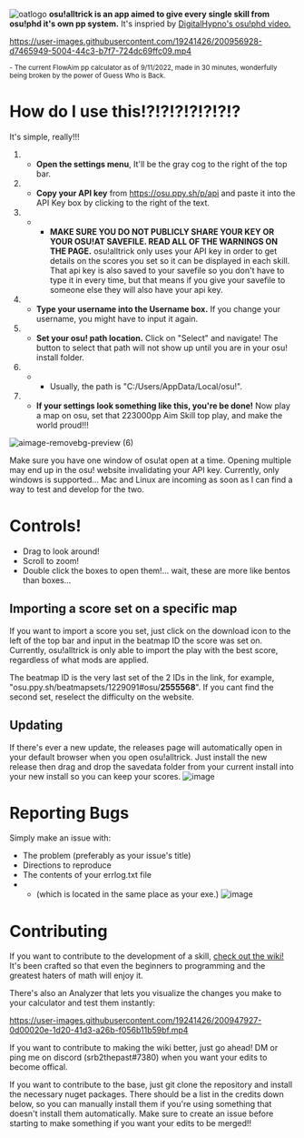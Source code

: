 
![oatlogo](https://user-images.githubusercontent.com/19241426/200944429-65748f64-e1e8-415d-b5a6-1291331385b3.png)
**osu!alltrick is an app aimed to give every single skill from osu!phd it's own pp system.** 
It's inspried by [DigitalHypno's osu!phd video.](https://www.youtube.com/watch?v=uc99yWeP1h4) 

https://user-images.githubusercontent.com/19241426/200956928-d7465949-5004-44c3-b7f7-724dc69ffc09.mp4

<sub> - The current FlowAim pp calculator as of 9/11/2022, made in 30 minutes, wonderfully being broken by the power of Guess Who is Back. </sub>

# How do I use this!?!?!?!?!?!?!?
It's simple, really!!!
1. - **Open the settings menu**, It'll be the gray cog to the right of the top bar.
2. - **Copy your API key** from https://osu.ppy.sh/p/api and paste it into the API Key box by clicking to the right of the text. 
2. - - **MAKE SURE YOU DO NOT PUBLICLY SHARE YOUR KEY OR YOUR OSU!AT SAVEFILE. READ ALL OF THE WARNINGS ON THE PAGE.** osu!alltrick only uses your API key in order to get details on the scores you set so it can be displayed in each skill. That api key is also saved to your savefile so you don't have to type it in every time, but that means if you give your savefile to someone else they will also have your api key.
3. - **Type your username into the Username box.** If you change your username, you might have to input it again.
4. - **Set your osu! path location.** Click on "Select" and navigate! The button to select that path will not show up until you are in your osu! install folder. 
4. - - Usually, the path is "C:/Users/AppData/Local/osu!".
5. - **If your settings look something like this, you're be done!** Now play a map on osu, set that 223000pp Aim Skill top play, and make the world proud!!!

![aimage-removebg-preview (6)](https://user-images.githubusercontent.com/19241426/200733022-36f6aba6-dc27-43a1-940c-75493831dea7.png)

Make sure you have one window of osu!at open at a time. Opening multiple may end up in the osu! website invalidating your API key.
Currently, only windows is supported... Mac and Linux are incoming as soon as I can find a way to test and develop for the two.
# Controls!
- Drag to look around!
- Scroll to zoom!
- Double click the boxes to open them!... wait, these are more like bentos than boxes...

## Importing a score set on a specific map
If you want to import a score you set, just click on the download icon to the left of the top bar and input in the beatmap ID the score was set on. Currently, osu!alltrick is only able to import the play with the best score, regardless of what mods are applied.

The beatmap ID is the very last set of the 2 IDs in the link, for example, "osu.ppy.sh/beatmapsets/1229091#osu/**2555568**". If you cant find the second set, reselect the difficulty on the website.

## Updating
If there's ever a new update, the releases page will automatically open in your default browser when you open osu!alltrick. Just install the new release then drag and drop the savedata folder from your current install into your new install so you can keep your scores.
![image](https://user-images.githubusercontent.com/19241426/200728966-db8ed2fc-f62a-4271-8046-3dcb47c0f8c4.png)

# Reporting Bugs
Simply make an issue with:
- The problem (preferably as your issue's title)
- Directions to reproduce 
- The contents of your errlog.txt file
- - (which is located in the same place as your exe.)
![image](https://user-images.githubusercontent.com/19241426/200729079-14b2911b-9cca-46af-bba4-86d9488c93dd.png)

# Contributing
If you want to contribute to the development of a skill, [check out the wiki!](https://github.com/srb2thepast/osu-alltrick/wiki) It's been crafted so that even the beginners to programming and the greatest haters of math will enjoy it. 

There's also an Analyzer that lets you visualize the changes you make to your calculator and test them instantly:

https://user-images.githubusercontent.com/19241426/200947927-0d00020e-1d20-41d3-a26b-f056b11b59bf.mp4


If you want to contribute to making the wiki better, just go ahead! DM or ping me on discord (srb2thepast#7380) when you want your edits to become offical.

If you want to contribute to the base, just git clone the repository and install the necessary nuget packages. There should be a list in the credits down below, so you can manually install them if you're using something that doesn't install them automatically. 
Make sure to create an issue before starting to make something if you want your edits to be merged!!
